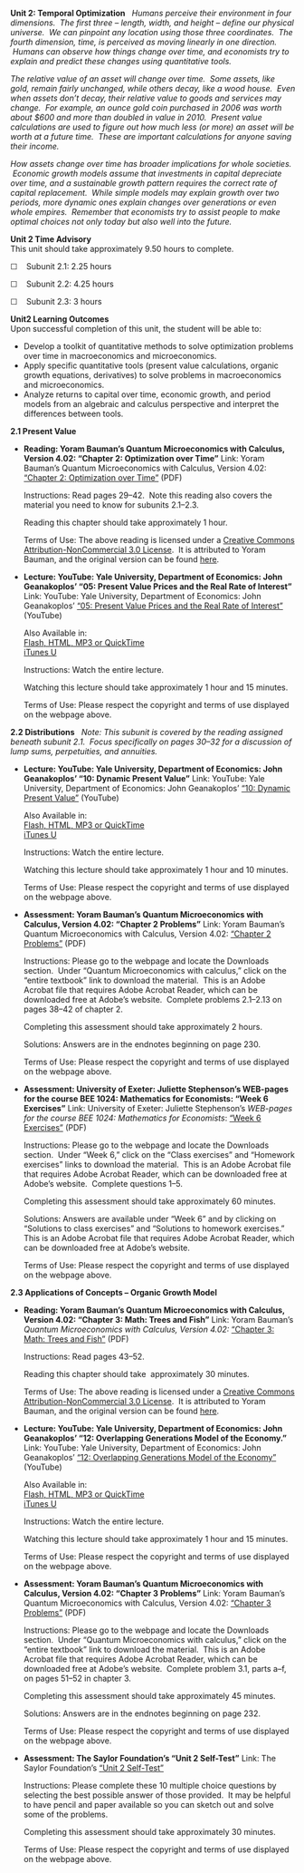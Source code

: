 **Unit 2: Temporal Optimization** <span id="2"></span> 
*Humans perceive their environment in four dimensions.  The first three
– length, width, and height – define our physical universe.  We can
pinpoint any location using those three coordinates.  The fourth
dimension, time, is perceived as moving linearly in one direction.
 Humans can observe how things change over time, and economists try to
explain and predict these changes using quantitative tools.*  
  
 *The relative value of an asset will change over time.  Some assets,
like gold, remain fairly unchanged, while others decay, like a wood
house.  Even when assets don’t decay, their relative value to goods and
services may change.  For example, an ounce gold coin purchased in 2006
was worth about $600 and more than doubled in value in 2010.  Present
value calculations are used to figure out how much less (or more) an
asset will be worth at a future time.  These are important calculations
for anyone saving their income.*  
  
 *How assets change over time has broader implications for whole
societies.  Economic growth models assume that investments in capital
depreciate over time, and a sustainable growth pattern requires the
correct rate of capital replacement.  While simple models may explain
growth over two periods, more dynamic ones explain changes over
generations or even whole empires.  Remember that economists try to
assist people to make optimal choices not only today but also well into
the future.*

**Unit 2 Time Advisory**  
This unit should take approximately 9.50 hours to complete.  
  
 ☐    Subunit 2.1: 2.25 hours  
  
 ☐    Subunit 2.2: 4.25 hours  
  
 ☐    Subunit 2.3: 3 hours

**Unit2 Learning Outcomes**  
Upon successful completion of this unit, the student will be able to:
-   Develop a toolkit of quantitative methods to solve optimization
    problems over time in macroeconomics and microeconomics.
-   Apply specific quantitative tools (present value calculations,
    organic growth equations, derivatives) to solve problems in
    macroeconomics and microeconomics.
-   Analyze returns to capital over time, economic growth, and period
    models from an algebraic and calculus perspective and interpret the
    differences between tools. 

**2.1 Present Value** <span id="2.1"></span> 
-   **Reading: Yoram Bauman’s Quantum Microeconomics with Calculus,
    Version 4.02: “Chapter 2: Optimization over Time”**
    Link: Yoram Bauman’s Quantum Microeconomics with Calculus, Version
    4.02: [“Chapter 2: Optimization over
    Time”](http://www.saylor.org/site/wp-content/uploads/2012/07/ECON001_Bauman.pdf)
    (PDF)  
      
     Instructions: Read pages 29–42.  Note this reading also covers the
    material you need to know for subunits 2.1–2.3.  
      
     Reading this chapter should take approximately 1 hour.  
      
     Terms of Use: The above reading is licensed under a [Creative
    Commons Attribution-NonCommercial 3.0
    License](http://creativecommons.org/licenses/by-nc/3.0/).  It is
    attributed to Yoram Bauman, and the original version can be found
    [here](http://www.smallparty.org/yoram/quantum/).

-   **Lecture: YouTube: Yale University, Department of Economics: John
    Geanakoplos’ “05: Present Value Prices and the Real Rate of
    Interest”**
    Link: YouTube: Yale University, Department of Economics: John
    Geanakoplos’ [“05: Present Value Prices and the Real Rate of
    Interest”](http://www.youtube.com/watch?v=IVxmtb3zTlk) (YouTube)  
      
     Also Available in:  
     [Flash, HTML, MP3 or
    QuickTime](http://oyc.yale.edu/economics/econ-251/lecture-5)  
     [iTunes
    U](http://itunes.apple.com/us/itunes-u/financial-theory-video/id428500350)  
      
     Instructions: Watch the entire lecture.  
      
     Watching this lecture should take approximately 1 hour and 15
    minutes.  
      
     Terms of Use: Please respect the copyright and terms of use
    displayed on the webpage above.

**2.2 Distributions** <span id="2.2"></span> 
*Note: This subunit is covered by the reading assigned beneath subunit
2.1.  Focus specifically on pages 30–32 for a discussion of lump sums,
perpetuities, and annuities.*

-   **Lecture: YouTube: Yale University, Department of Economics: John
    Geanakoplos’ “10: Dynamic Present Value”**
    Link: YouTube: Yale University, Department of Economics: John
    Geanakoplos’ [“10: Dynamic Present
    Value”](http://www.youtube.com/watch?v=Hgj2LL7HetM) (YouTube)  
      
     Also Available in:  
     [Flash, HTML, MP3 or
    QuickTime](http://oyc.yale.edu/economics/econ-251/lecture-10)  
     [iTunes
    U](http://itunes.apple.com/us/itunes-u/financial-theory-video/id428500350)  
      
     Instructions: Watch the entire lecture.  
      
     Watching this lecture should take approximately 1 hour and 10
    minutes.  
      
     Terms of Use: Please respect the copyright and terms of use
    displayed on the webpage above.

-   **Assessment: Yoram Bauman’s Quantum Microeconomics with Calculus,
    Version 4.02: “Chapter 2 Problems”**
    Link: Yoram Bauman’s Quantum Microeconomics with Calculus, Version
    4.02: [“Chapter 2
    Problems”](http://www.smallparty.org/yoram/quantum/) (PDF)  
      
     Instructions: Please go to the webpage and locate the Downloads
    section.  Under “Quantum Microeconomics with calculus,” click on the
    “entire textbook” link to download the material.  This is an Adobe
    Acrobat file that requires Adobe Acrobat Reader, which can be
    downloaded free at Adobe’s website.  Complete problems 2.1–2.13 on
    pages 38–42 of chapter 2.  
      
     Completing this assessment should take approximately 2 hours.  
      
     Solutions: Answers are in the endnotes beginning on page 230.  
      
     Terms of Use: Please respect the copyright and terms of use
    displayed on the webpage above.

-   **Assessment: University of Exeter: Juliette Stephenson’s WEB-pages
    for the course BEE 1024: Mathematics for Economists: “Week 6
    Exercises”**
    Link: University of Exeter: Juliette Stephenson’s *WEB-pages for the
    course BEE 1024: Mathematics for Economists*: [“Week 6
    Exercises”](http://people.exeter.ac.uk/dgbalken/ME08/ME08.html)
    (PDF)  
      
     Instructions: Please go to the webpage and locate the Downloads
    section.  Under “Week 6,” click on the “Class exercises” and
    “Homework exercises” links to download the material.  This is an
    Adobe Acrobat file that requires Adobe Acrobat Reader, which can be
    downloaded free at Adobe’s website.  Complete questions 1–5.  
      
     Completing this assessment should take approximately 60 minutes.  
      
     Solutions: Answers are available under “Week 6” and by clicking on
    “Solutions to class exercises” and “Solutions to homework
    exercises.”  This is an Adobe Acrobat file that requires Adobe
    Acrobat Reader, which can be downloaded free at Adobe’s website.  
      
     Terms of Use: Please respect the copyright and terms of use
    displayed on the webpage above.

**2.3 Applications of Concepts – Organic Growth Model** <span
id="2.3"></span> 
-   **Reading: Yoram Bauman’s Quantum Microeconomics with Calculus,
    Version 4.02: “Chapter 3: Math: Trees and Fish”**
    Link: Yoram Bauman’s *Quantum Microeconomics with Calculus, Version
    4.02:* [“Chapter 3: Math: Trees and
    Fish”](http://www.saylor.org/site/wp-content/uploads/2012/07/ECON001_Bauman.pdf)
    (PDF)  
      
     Instructions: Read pages 43–52.  
      
     Reading this chapter should take  approximately 30 minutes.  
      
     Terms of Use: The above reading is licensed under a [Creative
    Commons Attribution-NonCommercial 3.0
    License](http://creativecommons.org/licenses/by-nc/3.0/).  It is
    attributed to Yoram Bauman, and the original version can be found
    [here](http://www.smallparty.org/yoram/quantum/).

-   **Lecture: YouTube: Yale University, Department of Economics: John
    Geanakoplos’ “12: Overlapping Generations Model of the Economy.”**
    Link: YouTube: Yale University, Department of Economics: John
    Geanakoplos’ [“12: Overlapping Generations Model of the
    Economy”](http://www.youtube.com/watch?v=ecqWJ_7ERCI) (YouTube)  
      
     Also Available in:  
     [Flash, HTML, MP3 or
    QuickTime](http://oyc.yale.edu/economics/econ-251/lecture-12)  
     [iTunes
    U](http://itunes.apple.com/us/itunes-u/financial-theory-video/id428500350)  
      
     Instructions: Watch the entire lecture.  
      
     Watching this lecture should take approximately 1 hour and 15
    minutes.  
      
     Terms of Use: Please respect the copyright and terms of use
    displayed on the webpage above.

-   **Assessment: Yoram Bauman’s Quantum Microeconomics with Calculus,
    Version 4.02: “Chapter 3 Problems”**
    Link: Yoram Bauman’s Quantum Microeconomics with Calculus, Version
    4.02: [“Chapter 3
    Problems”](http://www.smallparty.org/yoram/quantum/) (PDF)  
      
     Instructions: Please go to the webpage and locate the Downloads
    section.  Under “Quantum Microeconomics with calculus,” click on the
    “entire textbook” link to download the material.  This is an Adobe
    Acrobat file that requires Adobe Acrobat Reader, which can be
    downloaded free at Adobe’s website.  Complete problem 3.1, parts
    a–f, on pages 51–52 in chapter 3.  
      
     Completing this assessment should take approximately 45 minutes.  
      
     Solutions: Answers are in the endnotes beginning on page 232.  
      
     Terms of Use: Please respect the copyright and terms of use
    displayed on the webpage above.

-   **Assessment: The Saylor Foundation’s “Unit 2 Self-Test”**
    Link: The Saylor Foundation’s [“Unit 2
    Self-Test”](http://school.saylor.org/mod/quiz/view.php?id=1020)  
      
     Instructions: Please complete these 10 multiple choice questions by
    selecting the best possible answer of those provided.  It may be
    helpful to have pencil and paper available so you can sketch out and
    solve some of the problems.  
      
     Completing this assessment should take approximately 30 minutes.  
      
     Terms of Use: Please respect the copyright and terms of use
    displayed on the webpage above.


